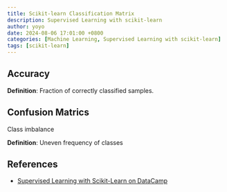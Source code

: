 ```yaml
---
title: Scikit-learn Classification Matrix
description: Supervised Learning with scikit-learn
author: yoyo
date: 2024-08-06 17:01:00 +0800
categories: [Machine Learning, Supervised Learning with scikit-learn]
tags: [scikit-learn]
---
```


## Accuracy

**Definition**: Fraction of correctly classified samples.

## Confusion Matrics



Class imbalance

**Definition**: Uneven frequency of classes

## 


## References

- [Supervised Learning with Scikit-Learn on DataCamp](https://app.datacamp.com/learn/courses/supervised-learning-with-scikit-learn)



